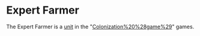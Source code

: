 # Expert Farmer

The Expert Farmer is a [unit](unit) in the "[Colonization%20%28game%29](Colonization)" games.